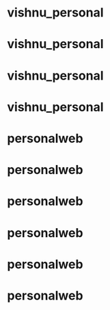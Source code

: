 # vishnu_personal
# vishnu_personal
# vishnu_personal
# vishnu_personal
# personalweb
# personalweb
# personalweb
# personalweb
# personalweb
# personalweb
